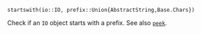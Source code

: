 ```
startswith(io::IO, prefix::Union{AbstractString,Base.Chars})
```

Check if an `IO` object starts with a prefix.  See also [`peek`](@ref).
